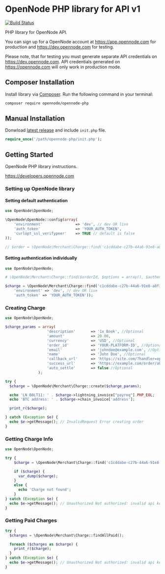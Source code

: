# OpenNode PHP library for API v1

[![Build Status](https://travis-ci.org/opennodedev/opennode-php.svg?branch=master)](https://travis-ci.org/opennodedev/opennode-php)

PHP library for OpenNode API.

You can sign up for a OpenNode account at <https://app.opennode.com> for production and <https://dev.opennode.com> for testing.

Please note, that for testing you must generate separate API credentials on <https://dev.opennode.com>. API credentials generated on <https://opennode.com> will only work in production mode.

## Composer Installation

Install library via [Composer](http://getcomposer.org/). Run the following command in your terminal:

```bash
composer require opennode/opennode-php
```

## Manual Installation

Donwload [latest release](https://github.com/opennodedev/opennode-php/releases) and include `init.php` file.

```php
require_once('/path/opennode-php/init.php');
```

## Getting Started

OpenNode PHP library instructions.

https://developers.opennode.com

### Setting up OpenNode library

#### Setting default authentication

```php
use OpenNode\OpenNode;

\OpenNode\OpenNode::config(array(
    'environment'               => 'dev', // dev OR live
    'auth_token'                => 'YOUR_AUTH_TOKEN',
    'curlopt_ssl_verifypeer'    => TRUE // default is false
));

// $order = \OpenNode\Merchant\Charge::find('c1cddabe-c27b-44a6-91e8-a8f3553dc5c7');
```

#### Setting authentication individually

```php
use OpenNode\OpenNode;

# \OpenNode\Merchant\Charge::find($orderId, $options = array(), $authentication = array())

$charge = \OpenNode\Merchant\Charge::find('c1cddabe-c27b-44a6-91e8-a8f3553dc5c7', array(), array(
    'environment' => 'dev', // dev OR live
    'auth_token' => 'YOUR_AUTH_TOKEN'));
```

### Creating Charge

```php
use OpenNode\OpenNode;

$charge_params = array(
                   'description'       => '1x Book', //Optional
                   'amount'            => 20.00,
                   'currency'          => 'USD', //Optional
                   'order_id'          => 'YOUR-PLATFORM-ID', //Optional
                   'email'             => 'johndoe@example.com', //Optional
                   'name'              => 'John Doe', //Optional
                   'callback_url'      => 'https://site.com/?handler=opennode', //Optional
                   'success_url'       => 'https://example.com/order/abc123', //Optional
                   'auto_settle'       => false //Optional
               );

try {
  $charge = \OpenNode\Merchant\Charge::create($charge_params);

  echo 'LN BOLT11: ' . $charge->lightning_invoice["payreq"].PHP_EOL;
  echo 'BTC address: ' . $charge->chain_invoice['address'];

  print_r($charge);

} catch (Exception $e) {
  echo $e->getMessage(); // InvalidRequest Error creating order
}
```

### Getting Charge Info

```php
use OpenNode\OpenNode;

try {
    $charge = \OpenNode\Merchant\Charge::find('c1cddabe-c27b-44a6-91e8-a8f3553dc5c7');

    if ($charge) {
      var_dump($charge);
    }
    else {
      echo 'Charge not found';
    }
} catch (Exception $e) {
  echo $e->getMessage(); // Unauthorized Not authorized: invalid api key
}
```

### Getting Paid Charges

```php
try {
  $charges = \OpenNode\Merchant\Charge::findAllPaid();

  foreach ($charges as $charge) {
    print_r($charge);
  }
} catch (Exception $e) {
  echo $e->getMessage(); // Unauthorized Not authorized: invalid api key
}
```
